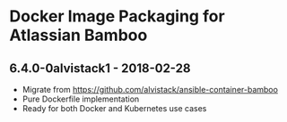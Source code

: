 Docker Image Packaging for Atlassian Bamboo
===========================================

6.4.0-0alvistack1 - 2018-02-28
------------------------------

-   Migrate from <https://github.com/alvistack/ansible-container-bamboo>
-   Pure Dockerfile implementation
-   Ready for both Docker and Kubernetes use cases

